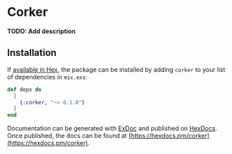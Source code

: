 # Corker

**TODO: Add description**

## Installation

If [available in Hex](https://hex.pm/docs/publish), the package can be installed
by adding `corker` to your list of dependencies in `mix.exs`:

```elixir
def deps do
  [
    {:corker, "~> 0.1.0"}
  ]
end
```

Documentation can be generated with [ExDoc](https://github.com/elixir-lang/ex_doc)
and published on [HexDocs](https://hexdocs.pm). Once published, the docs can
be found at [https://hexdocs.pm/corker](https://hexdocs.pm/corker).

